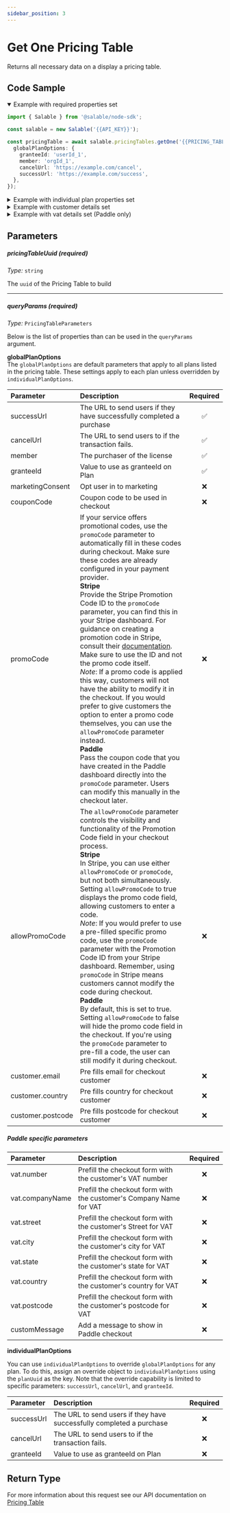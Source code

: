 ```yaml
---
sidebar_position: 3
---
```


# Get One Pricing Table

Returns all necessary data on a display a pricing table.

## Code Sample

<details open>
<summary>Example with required properties set</summary>

```typescript
import { Salable } from '@salable/node-sdk';

const salable = new Salable('{{API_KEY}}');

const pricingTable = await salable.pricingTables.getOne('{{PRICING_TABLE_UUID}}', {
  globalPlanOptions: {
    granteeId: 'userId_1',
    member: 'orgId_1',
    cancelUrl: 'https://example.com/cancel',
    successUrl: 'https://example.com/success',
  },
});
```

</details>

<details>
<summary>Example with individual plan properties set</summary>

```typescript
import { Salable } from '@salable/node-sdk';

const salable = new Salable('{{API_KEY}}');

const pricingTable = await salable.pricingTables.getOne('{{PRICING_TABLE_UUID}}', {
  globalPlanOptions: {
    granteeId: 'userId_1',
    member: 'orgId_1',
    cancelUrl: 'https://example.com/cancel',
    successUrl: 'https://example.com/success',
  },
  individualPlanOptions: {
    '{{PLAN_UUID}}': {
      granteeId: 'userId_2',
    },
  },
});
```

</details>

<details>
<summary>Example with customer details set</summary>

```typescript
import { Salable } from '@salable/node-sdk';

const salable = new Salable('{{API_KEY}}');

const pricingTable = await salable.pricingTables.getOne('{{PRICING_TABLE_UUID}}', {
  globalPlanOptions: {
    granteeId: 'userId_1',
    member: 'orgId_1',
    cancelUrl: 'https://example.com/cancel',
    successUrl: 'https://example.com/success',
    customer: {
      email: 'person@company.com',
    },
  },
});
```

</details>

<details>
<summary>Example with vat details set (Paddle only)</summary>

```typescript
import { Salable } from '@salable/node-sdk';

const salable = new Salable('{{API_KEY}}');

const pricingTable = await salable.pricingTables.getOne('{{PRICING_TABLE_UUID}}', {
  globalPlanOptions: {
    granteeId: 'userId_1',
    member: 'orgId_1',
    cancelUrl: 'https://example.com/cancel',
    successUrl: 'https://example.com/success',
    vat: {
      companyName: 'Company Name',
    },
  },
});
```

</details>

## Parameters

##### pricingTableUuid (_required_)

_Type:_ `string`

The `uuid` of the Pricing Table to build

---

##### queryParams (_required_)

_Type:_ `PricingTableParameters`

Below is the list of properties than can be used in the `queryParams` argument.

**globalPlanOptions**  
The `globalPlanOptions` are default parameters that apply to all plans listed in the pricing table. These settings apply to each plan unless overridden by `individualPlanOptions`.

| **Parameter**     | **Description**                                                                                                                                                                                                                                                                                                                                                                                                                                                                                                                                                                                                                                                                                                                                                                                                                                                                                                                                                                         | **Required** |
| :---------------- | :-------------------------------------------------------------------------------------------------------------------------------------------------------------------------------------------------------------------------------------------------------------------------------------------------------------------------------------------------------------------------------------------------------------------------------------------------------------------------------------------------------------------------------------------------------------------------------------------------------------------------------------------------------------------------------------------------------------------------------------------------------------------------------------------------------------------------------------------------------------------------------------------------------------------------------------------------------------------------------------- | :----------: |
| successUrl        | The URL to send users if they have successfully completed a purchase                                                                                                                                                                                                                                                                                                                                                                                                                                                                                                                                                                                                                                                                                                                                                                                                                                                                                                                    |      ✅      |
| cancelUrl         | The URL to send users to if the transaction fails.                                                                                                                                                                                                                                                                                                                                                                                                                                                                                                                                                                                                                                                                                                                                                                                                                                                                                                                                      |      ✅      |
| member            | The purchaser of the license                                                                                                                                                                                                                                                                                                                                                                                                                                                                                                                                                                                                                                                                                                                                                                                                                                                                                                                                                            |      ✅      |
| granteeId         | Value to use as granteeId on Plan                                                                                                                                                                                                                                                                                                                                                                                                                                                                                                                                                                                                                                                                                                                                                                                                                                                                                                                                                       |      ✅      |
| marketingConsent  | Opt user in to marketing                                                                                                                                                                                                                                                                                                                                                                                                                                                                                                                                                                                                                                                                                                                                                                                                                                                                                                                                                                |      ❌      |
| couponCode        | Coupon code to be used in checkout                                                                                                                                                                                                                                                                                                                                                                                                                                                                                                                                                                                                                                                                                                                                                                                                                                                                                                                                                      |      ❌      |
| promoCode         | If your service offers promotional codes, use the `promoCode` parameter to automatically fill in these codes during checkout. Make sure these codes are already configured in your payment provider.<br/>**Stripe**<br/>Provide the Stripe Promotion Code ID to the `promoCode` parameter, you can find this in your Stripe dashboard. For guidance on creating a promotion code in Stripe, consult their [documentation](https://stripe.com/docs/billing/subscriptions/coupons). Make sure to use the ID and not the promo code itself.<br/>_Note_: If a promo code is applied this way, customers will not have the ability to modify it in the checkout. If you would prefer to give customers the option to enter a promo code themselves, you can use the `allowPromoCode` parameter instead.<br/>**Paddle**<br/>Pass the coupon code that you have created in the Paddle dashboard directly into the `promoCode` parameter. Users can modify this manually in the checkout later. |      ❌      |
| allowPromoCode    | The `allowPromoCode` parameter controls the visibility and functionality of the Promotion Code field in your checkout process.<br/>**Stripe**<br/>In Stripe, you can use either `allowPromoCode` or `promoCode`, but not both simultaneously. Setting `allowPromoCode` to true displays the promo code field, allowing customers to enter a code.<br/>_Note_: If you would prefer to use a pre-filled specific promo code, use the `promoCode` parameter with the Promotion Code ID from your Stripe dashboard. Remember, using `promoCode` in Stripe means customers cannot modify the code during checkout.<br/>**Paddle**<br/>By default, this is set to true. Setting `allowPromoCode` to false will hide the promo code field in the checkout. If you're using the `promoCode` parameter to pre-fill a code, the user can still modify it during checkout.                                                                                                                         |      ❌      |
| customer.email    | Pre fills email for checkout customer                                                                                                                                                                                                                                                                                                                                                                                                                                                                                                                                                                                                                                                                                                                                                                                                                                                                                                                                                   |      ❌      |
| customer.country  | Pre fills country for checkout customer                                                                                                                                                                                                                                                                                                                                                                                                                                                                                                                                                                                                                                                                                                                                                                                                                                                                                                                                                 |      ❌      |
| customer.postcode | Pre fills postcode for checkout customer                                                                                                                                                                                                                                                                                                                                                                                                                                                                                                                                                                                                                                                                                                                                                                                                                                                                                                                                                |      ❌      |

##### Paddle specific parameters

| Parameter       | Description                                                        | Required |
| :-------------- | :----------------------------------------------------------------- | :------: |
| vat.number      | Prefill the checkout form with the customer's VAT number           |    ❌    |
| vat.companyName | Prefill the checkout form with the customer's Company Name for VAT |    ❌    |
| vat.street      | Prefill the checkout form with the customer's Street for VAT       |    ❌    |
| vat.city        | Prefill the checkout form with the customer's city for VAT         |    ❌    |
| vat.state       | Prefill the checkout form with the customer's state for VAT        |    ❌    |
| vat.country     | Prefill the checkout form with the customer's country for VAT      |    ❌    |
| vat.postcode    | Prefill the checkout form with the customer's postcode for VAT     |    ❌    |
| customMessage   | Add a message to show in Paddle checkout                           |    ❌    |

**individualPlanOptions**

You can use `individualPlanOptions` to override `globalPlanOptions` for any plan. To do this, assign an override object to `individualPlanOptions` using the `planUuid` as the key. Note that the override capability is limited to specific parameters: `successUrl`, `cancelUrl`, and `granteeId`.

| **Parameter** | **Description**                                                      | **Required** |
| :------------ | :------------------------------------------------------------------- | :----------: |
| successUrl    | The URL to send users if they have successfully completed a purchase |      ❌      |
| cancelUrl     | The URL to send users to if the transaction fails.                   |      ❌      |
| granteeId     | Value to use as granteeId on Plan                                    |      ❌      |

## Return Type

For more information about this request see our API documentation on [Pricing Table](https://docs.salable.app/api#tag/Pricing-Tables/operation/getPricingTableByUuid)
